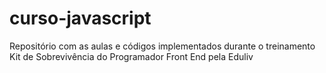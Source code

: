 # curso-javascript
Repositório com as aulas e códigos implementados durante o treinamento Kit de Sobrevivência do Programador Front End pela Eduliv
